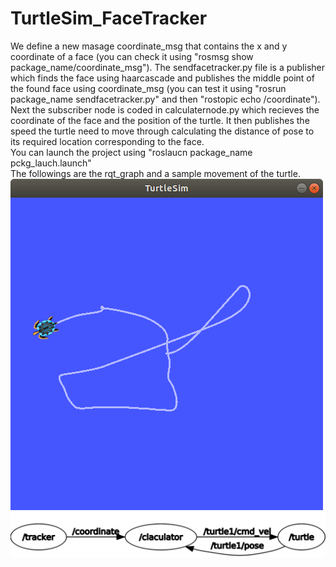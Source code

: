 # TurtleSim_FaceTracker
We define a new masage coordinate_msg that contains the x and y coordinate of a face (you can check it using "rosmsg show package_name/coordinate_msg"). The sendfacetracker.py file is a publisher which finds the face using haarcascade and publishes the middle point of the found face using coordinate_msg (you can test it using "rosrun package_name sendfacetracker.py" and then "rostopic echo /coordinate"). 
<br /> Next the subscriber node is coded in calculaternode.py which recieves the coordinate of the face and the position of the turtle. It then publishes the speed the turtle need to move through calculating the distance of pose to its required location corresponding to the face.
<br />You can launch the project using "roslaucn package_name pckg_lauch.launch"
<br />The followings are the rqt_graph and a sample movement of the turtle.<br />
![](https://github.com/BanafshehKarimian/TurtleSim_FaceTracker/blob/main/result.png)<br />
![](https://github.com/BanafshehKarimian/TurtleSim_FaceTracker/blob/main/graph.PNG)<br />
